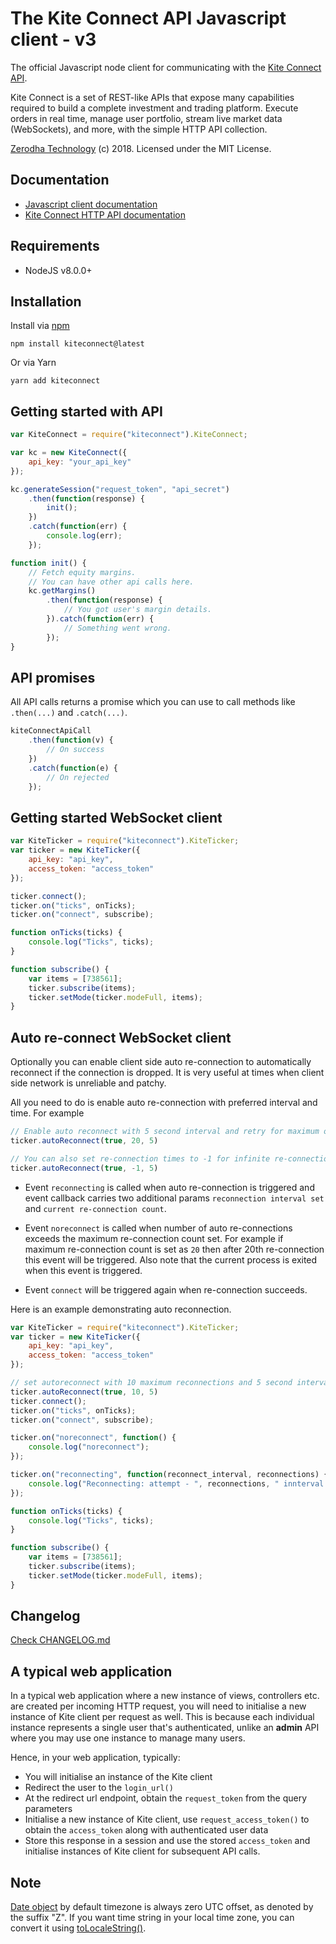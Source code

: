 # The Kite Connect API Javascript client - v3
The official Javascript node client for communicating with the [Kite Connect API](https://kite.trade).

Kite Connect is a set of REST-like APIs that expose many capabilities required to build a complete investment and trading platform. Execute orders in real time, manage user portfolio, stream live market data (WebSockets), and more, with the simple HTTP API collection.

[Zerodha Technology](http://zerodha.com) (c) 2018. Licensed under the MIT License.

## Documentation
- [Javascript client documentation](https://kite.trade/docs/kiteconnectjs/v3)
- [Kite Connect HTTP API documentation](https://kite.trade/docs/connect/v3)

## Requirements

- NodeJS v8.0.0+

Installation
------------
Install via [npm](https://www.npmjs.com/package/kiteconnect)

	npm install kiteconnect@latest

Or via Yarn

	yarn add kiteconnect

Getting started with API
------------------------
```javascript
var KiteConnect = require("kiteconnect").KiteConnect;

var kc = new KiteConnect({
	api_key: "your_api_key"
});

kc.generateSession("request_token", "api_secret")
	.then(function(response) {
		init();
	})
	.catch(function(err) {
		console.log(err);
	});

function init() {
	// Fetch equity margins.
	// You can have other api calls here.
	kc.getMargins()
		.then(function(response) {
			// You got user's margin details.
		}).catch(function(err) {
			// Something went wrong.
		});
}
```

API promises
-------------
All API calls returns a promise which you can use to call methods like `.then(...)` and `.catch(...)`.
```javascript
kiteConnectApiCall
	.then(function(v) {
	    // On success
	})
	.catch(function(e) {
		// On rejected
	});
```
Getting started WebSocket client
--------------------------------
```javascript
var KiteTicker = require("kiteconnect").KiteTicker;
var ticker = new KiteTicker({
	api_key: "api_key",
	access_token: "access_token"
});

ticker.connect();
ticker.on("ticks", onTicks);
ticker.on("connect", subscribe);

function onTicks(ticks) {
	console.log("Ticks", ticks);
}

function subscribe() {
	var items = [738561];
	ticker.subscribe(items);
	ticker.setMode(ticker.modeFull, items);
}
```
Auto re-connect WebSocket client
-------------------------------
Optionally you can enable client side auto re-connection to automatically reconnect if the connection is dropped.
It is very useful at times when client side network is unreliable and patchy.

All you need to do is enable auto re-connection with preferred interval and time. For example
```javascript
// Enable auto reconnect with 5 second interval and retry for maximum of 20 times.
ticker.autoReconnect(true, 20, 5)

// You can also set re-connection times to -1 for infinite re-connections
ticker.autoReconnect(true, -1, 5)
```
- Event `reconnecting` is called when auto re-connection is triggered and event callback carries two additional params `reconnection interval set` and `current re-connection count`.

- Event `noreconnect` is called when number of auto re-connections exceeds the maximum re-connection count set. For example if maximum re-connection count is set as `20` then after 20th re-connection this event will be triggered. Also note that the current process is exited when this event is triggered.

- Event `connect` will be triggered again when re-connection succeeds.

Here is an example demonstrating auto reconnection.
```javascript
var KiteTicker = require("kiteconnect").KiteTicker;
var ticker = new KiteTicker({
	api_key: "api_key",
	access_token: "access_token"
});

// set autoreconnect with 10 maximum reconnections and 5 second interval
ticker.autoReconnect(true, 10, 5)
ticker.connect();
ticker.on("ticks", onTicks);
ticker.on("connect", subscribe);

ticker.on("noreconnect", function() {
	console.log("noreconnect");
});

ticker.on("reconnecting", function(reconnect_interval, reconnections) {
	console.log("Reconnecting: attempt - ", reconnections, " innterval - ", reconnect_interval);
});

function onTicks(ticks) {
	console.log("Ticks", ticks);
}

function subscribe() {
	var items = [738561];
	ticker.subscribe(items);
	ticker.setMode(ticker.modeFull, items);
}
```
## Changelog

[Check CHANGELOG.md](CHANGELOG.md)

A typical web application
-------------------------
In a typical web application where a new instance of
views, controllers etc. are created per incoming HTTP
request, you will need to initialise a new instance of
Kite client per request as well. This is because each
individual instance represents a single user that's
authenticated, unlike an **admin** API where you may
use one instance to manage many users.

Hence, in your web application, typically:

- You will initialise an instance of the Kite client
- Redirect the user to the `login_url()`
- At the redirect url endpoint, obtain the
`request_token` from the query parameters
- Initialise a new instance of Kite client,
use `request_access_token()` to obtain the `access_token`
along with authenticated user data
- Store this response in a session and use the
stored `access_token` and initialise instances
of Kite client for subsequent API calls.

## Note
[Date object](https://developer.mozilla.org/en-US/docs/Web/JavaScript/Reference/Global_Objects/Date) by default timezone is always zero UTC offset, as denoted by the suffix "Z". If you want time string in your local time zone, you can convert it using [toLocaleString()](https://developer.mozilla.org/en-US/docs/Web/JavaScript/Reference/Global_Objects/Date/toLocaleString).

